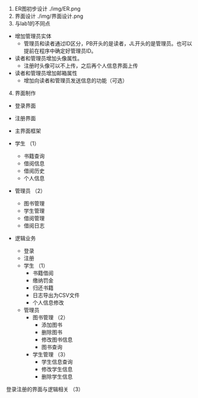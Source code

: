 
1. ER图初步设计 ./img/ER.png
2. 界面设计 ./img/界面设计.png
3. 与lab1的不同点
* 增加管理员实体
  * 管理员和读者通过ID区分，PB开头的是读者，JL开头的是管理员。也可以提前在程序中确定好管理员ID。
* 读者和管理员增加头像属性。
  * 注册时头像可以不上传，之后再个人信息界面上传
* 读者和管理员增加邮箱属性
  * 增加向读者和管理员发送信息的功能（可选）

4. 界面制作
  * 登录界面
  * 注册界面
  * 主界面框架
  * 学生  （1）
    * 书籍查询
    * 借阅信息
    * 借阅历史
    * 个人信息
  * 管理员 （2）
    * 图书管理 
    * 学生管理
    * 借阅管理
    * 借阅日志

* 逻辑业务
  * 登录
  * 注册
  * 学生 （1）
    * 书籍借阅
    * 缴纳罚金
    * 归还书籍
    * 日志导出为CSV文件
    * 个人信息修改
  * 管理员 
    * 图书管理 （2）
      * 添加图书
      * 删除图书
      * 修改图书信息
      * 图书查询
    * 学生管理 （3）
      * 学生信息查询
      * 修改学生信息
      * 删除学生信息

登录注册的界面与逻辑相关 （3）


